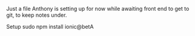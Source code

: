 Just a file Anthony is setting up for now while awaiting front end to get to git, to keep notes under.

Setup
sudo npm install ionic@betA
